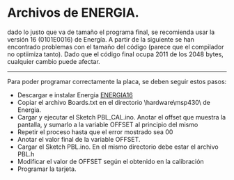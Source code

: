 Archivos de ENERGIA.
====================
dado lo justo que va de tamaño el programa final, se recomienda usar la versión 16 (0101E0016) de Energía. 
A partir de la siguiente se han encontrado problemas con el tamaño del código (parece que el compilador no optiimiza tanto). Dado que el código final ocupa 2011 de los 2048 bytes, cualquier cambio puede afectar. 
- - -
Para poder programar correctamente la placa, se deben seguir estos pasos:
- Descargar e instalar Energia [ENERGIA16](http://energia.nu/downloads/downloadv3.php?file=energia-0101E0016-windows.zip)
- Copiar el archivo Boards.txt en el directorio \hardware\msp430\ de Energia.
- Cargar y ejecutar el Sketch PBL_CAL.ino. Anotar el offset que muestra la pantalla, y sumarlo a la variable OFFSET al principio del mismo
- Repetir el proceso hasta que el error mostrado sea 00
- Anotar el valor final de la variable OFFSET.
- Cargar el Sketch PBL.ino. En el mismo directorio debe estar el archivo PBL.h
- Modificar el valor de OFFSET según el obtenido en la calibración
- Programar la tarjeta. 
